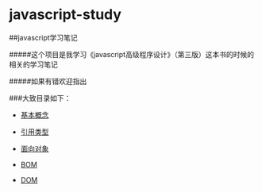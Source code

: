 # javascript-study
##javascript学习笔记

#####这个项目是我学习《javascript高级程序设计》（第三版）这本书的时候的相关的学习笔记

#####如果有错欢迎指出

###大致目录如下：

+ [基本概念](keyConnection/2015-11-24-mulu.md)

+ [引用类型](yinyong/2015-12-18-catalog.md)

+ [面向对象](object-oriented/2016-1-20-catalog.md)

+ [BOM](BOM/2015-09-23-bom.md)

+ [DOM](DOM/2015-08-25-dom.md)